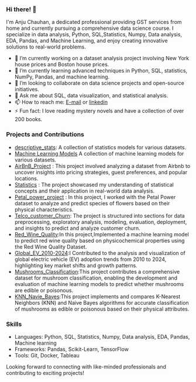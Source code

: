 ### Hi there! 👋

I'm Anju Chauhan, a dedicated professional providing GST services from home and currently pursuing a comprehensive data science course. I specialize in data analysis, Python, SQL,Statistics, Numpy, Data analysis, EDA, Pandas, and Machine Learning, and enjoy creating innovative solutions to real-world problems.

- 🔭 I’m currently working on a dataset analysis project involving New York house prices and Boston house prices.
- 🌱 I’m currently learning advanced techniques in Python, SQL, statistics, NumPy, Pandas, and machine learning.
- 👯 I’m looking to collaborate on data science projects and open-source initiatives.
- 💬 Ask me about SQL, data visualization, and statistical analysis.
- 📫 How to reach me: [E-mail](mabhagwatikripa@gmail.com) or [linkedin](www.linkedin.com/in/anju-chauhan-82a893321)
- ⚡ Fun fact: I love reading mystery novels and have a collection of over 200 books.

### Projects and Contributions
- [descriptive_stats](/https://github.com/Anju15Chauhan/descriptive-stats): A collection of statistics models for various datasets.
- [Machine Learning Models](/https://github.com/Anju15Chauhan/Machine_Learning) A collection of machine learning models for various datasets.
- [AirBnB_Project](/https://github.com/Anju15Chauhan/AirBnB) : This project involved analyzing a dataset from Airbnb to uncover insights into pricing strategies, guest preferences, and popular locations.
- [Statistics](/https://github.com/Anju15Chauhan/Statistics) : The project showcased my understanding of statistical concepts and their application in real-world data analysis.
- [Petal_power_project](/https://github.com/Anju15Chauhan/Petal_power_project) : In this project, I worked with the Petal Power dataset to analyze and predict species of flowers based on their physical characteristics.
- [Telco_customer_Churn](/https://github.com/Anju15Chauhan/Machine_Learning): The project is structured into sections for data preprocessing, exploratory analysis, modeling, evaluation, deployment, and insights to predict and analyze customer churn.
- [Red_Wine_Quality](https://github.com/Anju15Chauhan/Red_Wine_quality):In this project,Implemented a machine learning model to predict red wine quality based on physicochemical properties using the Red Wine Quality Dataset.
- [Global_EV_2010-2024](https://github.com/Anju15Chauhan/Global_EV_2024):I Contributed to the analysis and visualization of global electric vehicle (EV) adoption trends from 2010 to 2024, highlighting key market shifts and growth patterns.
- [Mushrooms_Classification](https://github.com/Anju15Chauhan/Mushroom_Classification):This project contributes a comprehensive dataset for mushroom classification, enabling the development and evaluation of machine learning models to predict whether mushrooms are edible or poisonous.
- [KNN_Navie_Bayes](https://github.com/Anju15Chauhan/Machine_Learning/blob/main/KNN_NaiveBayes.ipynb):This project implements and compares K-Nearest Neighbors (KNN) and Naive Bayes algorithms for accurate classification of mushrooms as edible or poisonous based on their physical attributes.

### Skills
- Languages: Python, SQL, Statistics, Numpy, Data analysis, EDA, Pandas, Machine learning
- Frameworks: Pandas, Scikit-Learn, TensorFlow
- Tools: Git, Docker, Tableau

Looking forward to connecting with like-minded professionals and contributing to exciting projects!


